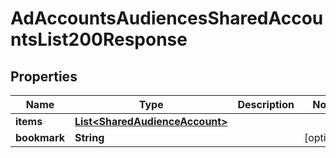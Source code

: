 

# AdAccountsAudiencesSharedAccountsList200Response

## Properties

Name | Type | Description | Notes
------------ | ------------- | ------------- | -------------
**items** | [**List&lt;SharedAudienceAccount&gt;**](SharedAudienceAccount.md) |  | 
**bookmark** | **String** |  |  [optional]




